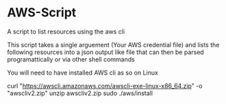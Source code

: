 # AWS-Script
A script to list resources using the aws cli

This script takes a single arguement (Your AWS credential file) and lists the following resources into a json output like file that can then be parsed programattically or via other shell commands

You will need to have installed AWS cli as so on Linux

curl "https://awscli.amazonaws.com/awscli-exe-linux-x86_64.zip" -o "awscliv2.zip"
unzip awscliv2.zip
sudo ./aws/install
